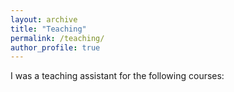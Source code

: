 ```yaml
---
layout: archive
title: "Teaching"
permalink: /teaching/
author_profile: true
---
```


I was a teaching assistant for the following courses:
